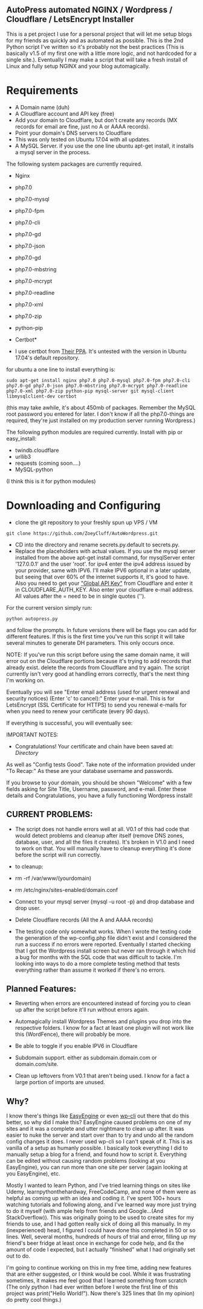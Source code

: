 ## AutoPress automated NGINX / Wordpress / Cloudflare / LetsEncrypt Installer

This is a pet project I use for a personal project that will let me setup blogs for my friends as quickly and as automated as possible. This is the 2nd Python script I've written so it's probably not the best practices (This is basically v1.5 of my first one with a little more logic, and not hardcoded for a single site.). Eventually I may make a script that will take a fresh install of Linux and fully setup NGINX and your blog automagically.





# Requirements

* A Domain name (duh)
* A Cloudflare account and API key (free)
* Add your domain to Cloudflare, but don't create any records (MX records for email are fine, just no A or AAAA records).
* Point your domain's DNS servers to Cloudflare
* This was only tested on Ubuntu 17.04 with all updates.
* A MySQL Server. if you use the one line ubuntu apt-get install, it installs a mysql server in the process.

The following system packages are currently required.

* Nginx
* php7.0
* php7.0-mysql
* php7.0-fpm
* php7.0-cli
* php7.0-gd
* php7.0-json
* php7.0-gd
* php7.0-mbstring
* php7.0-mcrypt
* php7.0-readline
* php7.0-xml
* php7.0-zip
* python-pip
* Certbot*

* I use certbot from [Their PPA](https://certbot.eff.org/all-instructions/#ubuntu-17-04-zesty-nginx). It's untested with the version in Ubuntu 17.04's default repository.

for ubuntu a one line to install everything is:

```
sudo apt-get install nginx php7.0 php7.0-mysql php7.0-fpm php7.0-cli php7.0-gd php7.0-json php7.0-mbstring php7.0-mcrypt php7.0-readline php7.0-xml php7.0-zip python-pip mysql-server git mysql-client libmysqlclient-dev certbot
```

(this may take awhile, it's about 450mb of packages. Remember the MySQL root password you entered for later. I don't know if all the php7.0-things are required, they're just installed on my production server running Wordpress.)

The following python modules are required currently. Install with pip or easy_install:

* twindb.cloudflare
* urllib3
* requests (coming soon....)
* MySQL-python

(I think this is it for python modules)


# Downloading and Configuring

* clone the git repository to your freshly spun up VPS / VM

```
git clone https://github.com/ZoeyCluff/AutoWordpress.git
```

* CD into the directory and rename secrets.py.default to secrets.py.
* Replace the placeholders with actual values. If  you use the mysql server installed from the above apt-get install command, for mysqlServer enter '127.0.0.1' and the user 'root'. for ipv4 enter the ipv4 address issued by your provider, same with IPV6. I'll make IPV6 optional in a later update, but seeing that over 60% of the internet supports it, it's good to have. Also you need to get your ["Global API Key"](https://www.cloudflare.com/a/profile) from Cloudflare and enter it in CLOUDFLARE_AUTH_KEY. Also enter your cloudflare e-mail address. All values after the = need to be in single quotes ('').


For the current version simply run:

```
python autopress.py
```

and follow the prompts. In future versions there will be flags you can add for different features. If this is the first time you've run this script it will take several minutes to generate DH parameters. This only occurs once.

NOTE: If you've run this script before using the same domain name, it will error out on the Cloudflare portions because it's trying to add records that already exist. delete the records from Cloudflare and try again. The script currently isn't very good at handling errors correctly, that's the next thing I'm working on.

Eventually you will see "Enter email address (used for urgent renewal and security notices) (Enter 'c' to
cancel):" Enter your e-mail. This is for LetsEncrypt (SSL Certificate for HTTPS) to send you renewal e-mails for when you need to renew your certificate (every 90 days).

If everything is successful, you will eventually see:

IMPORTANT NOTES:
 - Congratulations! Your certificate and chain have been saved at: *Directory*

 As well as "Config tests Good". Take note of the information provided under "To Recap:" As these are your database username and passwords.

If you browse to your domain, you should be shown "Welcome" with a few fields asking for Site Title, Username, password, and e-mail. Enter these details and Congratulations, you have a fully functioning Wordpress install!  

## CURRENT PROBLEMS:

* The script does not handle errors well at all. V0.1 of this had code that would detect problems and cleanup after itself (remove DNS zones, database, user, and all the files it creates). It's broken in V1.0 and I need to work on that. You will manually have to cleanup everything it's done before the script will run correctly.

* to cleanup:

* rm -rf /var/www/(yourdomain)
* rm /etc/nginx/sites-enabled/domain.conf
* Connect to your mysql server (mysql -u root -p) and drop database and drop user.
* Delete Cloudflare records (All the A and AAAA records)

* The testing code only somewhat works. When I wrote the testing code the generation of the wp-config.php file didn't exist and I considered the run a success if no errors were reported. Eventually I started checking that I got the Wordpress install screen but never ran through it which hid a bug for months with the SQL code that was difficult to tackle. I'm looking into ways to do a more complete testing method that tests everything rather than assume it worked if there's no errors.

## Planned Features:

* Reverting when errors are encountered instead of forcing you to clean up after the script before it'll run without errors again.


* Automagically install Wordpress Themes and plugins you drop into the respective folders. I know for a fact at least one plugin will not work like this (WordFence), there will probably be more.

* Be able to toggle if you enable IPV6 in Cloudflare

* Subdomain support. either as subdomain.domain.com or domain.com/site.

* Clean up leftovers from V0.1 that aren't being used. I know for a fact a large portion of imports are unused.


## Why?

I know there's things like [EasyEngine](https://easyengine.io/) or even [wp-cli](http://wp-cli.org/) out there that do this better, so why did I make this? EasyEngine caused problems on one of my sites and it was a complete and utter nightmare to clean up after. It was easier to nuke the server and start over than to try and undo all the random config changes it does. I never used wp-cli so I can't speak of it. This is as vanilla of a setup as humanly possible. I basically took everything I did to manually setup a blog for a friend, and found how to script it. Everything can be edited without causing random problems (looking at you EasyEngine), you can run more than one site per server (again looking at you EasyEngine), etc.

 Mostly I wanted to learn Python, and I've tried learning things on sites like Udemy, learnpythonthehardway, FreeCodeCamp, and none of them were as helpful as coming up with an idea and coding it. I've spent 100+ hours watching tutorials and following along, and I've learned way more just trying to do it myself (with ample help from friends and Google...(And StackOverflow)). This was originally going to be used to create sites for my friends to use, and I had gotten really sick of doing all this manually. In my (inexperienced) head, I figured I could have done this completed in 50 or so lines. Well, several months, hundreds of hours of trial and error, filling up my friend's beer fridge at least once in exchange for code help, and 6x the amount of code I expected, but I actually "finished" what I had originally set out to do.

 I'm going to continue working on this in my free time, adding new features that are either suggested, or I think would be cool. While it was frustrating sometimes, it makes me feel good that I learned something from scratch (The only python I had ever written before I wrote the first line of this project was print("Hello World!"). Now there's 325 lines that (In my opinion) do pretty cool things.)
